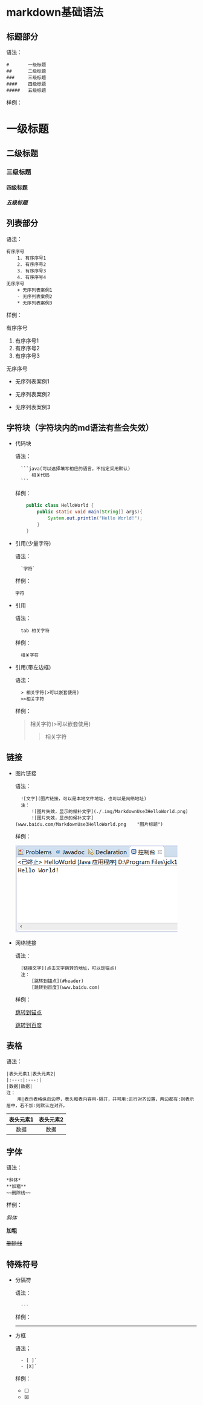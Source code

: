 # <font id =  "header">markdown基础语法</a>

## 标题部分

语法：

    #       一级标题
    ##      二级标题
    ###     三级标题
    ####    四级标题
    #####   五级标题

样例：

#       一级标题
##      二级标题
###     三级标题
####    四级标题
#####   五级标题

## 列表部分

语法：

    有序序号
        1. 有序序号1
        2. 有序序号2
        3. 有序序号3
        4. 有序序号4
    无序序号
        + 无序列表案例1
        - 无序列表案例2
        * 无序列表案例3
样例：

有序序号
1. 有序序号1
2. 有序序号2
3. 有序序号3

无序序号
+ 无序列表案例1
- 无序列表案例2
* 无序列表案例3

## 字符块（字符块内的md语法有些会失效）
+ 代码块

    语法：

        ```java(可以选择填写相应的语言，不指定采用默认)
            相关代码
        ```
    样例：
    ```Java
        public class HelloWorld {
            public static void main(String[] args){
                System.out.println("Hello World!");
            }
        }
    ```

+ 引用(少量字符)

    语法：
    
        `字符`
    样例：

    `字符`

+ 引用

    语法：
    
        tab 相关字符
    样例：
    
        相关字符
+ 引用(带左边框)

    语法：
        
        > 相关字符(>可以嵌套使用)
        >>相关字符
    样例：

    > 相关字符(>可以嵌套使用)
    >>相关字符 
        
## 链接

+ 图片链接
  
    语法：

        ![文字](图片链接，可以是本地文件地址，也可以是网络地址)
        注：
            ![图片失效，显示的候补文字](./.img/MarkdownUse3HelloWorld.png)
            ![图片失效，显示的候补文字](www.baidu.com/MarkdownUse3HelloWorld.png    "图片标题")
    样例：

    ![图片失效，显示的候补文字](./.img/MarkdownUse3HelloWorld.png "图片标题")
+ 网络链接
  
    语法：

        [链接文字](点击文字跳转的地址，可以是锚点)
        注：
            [跳转到锚点](#header)
            [跳转到百度](www.baidu.com)
    
    样例：

    [跳转到锚点](#header)

    [跳转到百度](www.baidu.com)

## 表格

语法：

    |表头元素1|表头元素2|
    |:---:|:---:|
    |数据|数据|
    注：
        用|表示表格纵向边界，表头和表内容用-隔开，并可用:进行对齐设置，两边都有:则表示居中，若不加:则默认左对齐。

|表头元素1|表头元素2|
|:---:|:---:|
|数据|数据|

## 字体

语法：

    *斜体*
    **加粗**
    ~~删除线~~

样例：

*斜体*

**加粗**

~~删除线~~


## 特殊符号
+ 分隔符
 
    语法：

        ---
    样例：

    ---
+ 方框

    语法；

        - [ ]` 
        - [X]` 
    样例：

    - [ ]
    - [X]
